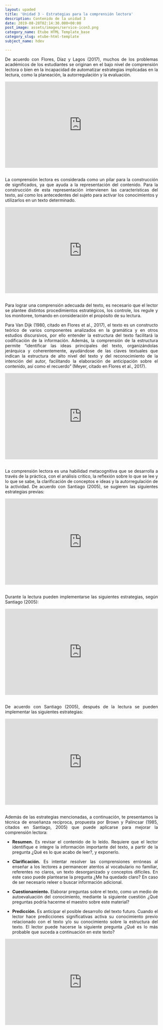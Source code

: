 ```yaml
---
layout: upaded
title: 'Unidad 3 - Estrategias para la comprensión lectora'
description: Contenido de la unidad 3
date: 2019-08-28T02:14:30.000+00:00
post_image: assets/images/service-icon3.png
category_name: Etube HTML Template_base
category_slug: etube-html-template
subject_name: hdev

---
```

<p align="justify">De acuerdo con Flores, Díaz y Lagos (2017), muchos de los problemas académicos de los estudiantes se originan en el bajo nivel de comprensión lectora o bien en la incapacidad de automatizar estrategias implicadas en la lectura, como la planeación, la autorregulación y la evaluación.</p>
<div style="width: 100%;"><div style="position: relative; padding-bottom: 56.25%; padding-top: 0; height: 0;"><iframe frameborder="0" width="1200px" height="675px" style="position: absolute; top: 0; left: 0; width: 100%; height: 100%;" src="https://view.genial.ly/5d6848127d814b1002904e5c" type="text/html" allowscriptaccess="always" allowfullscreen="true" scrolling="yes" allownetworking="all"></iframe> </div> </div>
<br/>
<p align="justify">La comprensión lectora es considerada como un pilar para la construcción de significados, ya que ayuda a la representación del contenido. Para la construcción de esta representación intervienen las características del texto, así como los antecedentes del sujeto para activar los conocimientos y utilizarlos en un texto determinado. </p>
<div style="width: 100%;"><div style="position: relative; padding-bottom: 56.25%; padding-top: 0; height: 0;"><iframe frameborder="0" width="1200px" height="675px" style="position: absolute; top: 0; left: 0; width: 100%; height: 100%;" src="https://view.genial.ly/5d687e830355470fc7378d42" type="text/html" allowscriptaccess="always" allowfullscreen="true" scrolling="yes" allownetworking="all"></iframe> </div> </div>
<br/>
<p align="justify">Para lograr una comprensión adecuada del texto, es necesario que el lector se plantee distintos procedimientos estratégicos, los controle, los regule y los monitoree, tomando en consideración el propósito de su lectura. </p>
<p align="justify">Para Van Dijk (1980, citado en Flores et al., 2017), el texto es un constructo teórico de varios componentes analizados en la gramática y en otros estudios discursivos, por ello entender la estructura del texto facilitará la codificación de la información. Además, la comprensión de la estructura permite “identificar las ideas principales del texto, organizándolas jerárquica y coherentemente, ayudándose de las claves textuales que indican la estructura de alto nivel del texto y del reconocimiento de la intención del autor, facilitando la elaboración de anticipación sobre el contenido, así como el recuerdo” (Meyer, citado en Flores  et al., 2017). </p>
<div style="width: 100%;"><div style="position: relative; padding-bottom: 56.25%; padding-top: 0; height: 0;"><iframe frameborder="0" width="1200px" height="675px" style="position: absolute; top: 0; left: 0; width: 100%; height: 100%;" src="https://view.genial.ly/5d6882be39c592100c2b5ea2" type="text/html" allowscriptaccess="always" allowfullscreen="true" scrolling="yes" allownetworking="all"></iframe> </div> </div>
<br/>
<p align="justify">La comprensión lectora es una habilidad metacognitiva que se desarrolla a través de la práctica, con el análisis crítico, la reflexión sobre lo que se lee y lo que se sabe, la clarificación de conceptos e ideas y la autorregulación de la actividad. De acuerdo con Santiago (2005), se sugieren las siguientes estrategias previas: </p>
<div style="width: 100%;"><div style="position: relative; padding-bottom: 56.25%; padding-top: 0; height: 0;"><iframe frameborder="0" width="1200px" height="675px" style="position: absolute; top: 0; left: 0; width: 100%; height: 100%;" src="https://view.genial.ly/5d68883e6e51fb0fe2489f47" type="text/html" allowscriptaccess="always" allowfullscreen="true" scrolling="yes" allownetworking="all"></iframe> </div> </div>
<br/>
<p align="justify">Durante la lectura pueden implementarse las siguientes estrategias, según Santiago (2005):</p>
<div style="width: 100%;"><div style="position: relative; padding-bottom: 56.25%; padding-top: 0; height: 0;"><iframe frameborder="0" width="1200px" height="675px" style="position: absolute; top: 0; left: 0; width: 100%; height: 100%;" src="https://view.genial.ly/5d688c0739c592100c2b6540" type="text/html" allowscriptaccess="always" allowfullscreen="true" scrolling="yes" allownetworking="all"></iframe> </div> </div>
<br/>
<p align="justify">De acuerdo con Santiago (2005), después de la lectura se pueden implementar las siguientes estrategias:</p>
<div style="width: 100%;"><div style="position: relative; padding-bottom: 56.25%; padding-top: 0; height: 0;"><iframe frameborder="0" width="1200px" height="675px" style="position: absolute; top: 0; left: 0; width: 100%; height: 100%;" src="https://view.genial.ly/5d68902ad705a10ff8649be9" type="text/html" allowscriptaccess="always" allowfullscreen="true" scrolling="yes" allownetworking="all"></iframe> </div> </div>
<br/>
<p align="justify">Además de las estrategias mencionadas, a continuación, te presentamos la técnica de enseñanza recíproca, propuesta por Brown y Palincsar (1985, citados en Santiago, 2005) que puede aplicarse para mejorar la comprensión lectora: </p>
<ul class="unorder-list">
    <li><p align="justify"><b>Resumen.</b> Es revisar el contenido de lo leído. Requiere que el lector identifique e integre la información importante del texto, a partir de la pregunta ¿Qué es lo que acabo de leer?, y exponerlo.</p></li> 
    <li><p align="justify"><b>Clarificación.</b> Es intentar resolver las comprensiones erróneas al enseñar a los lectores a permanecer atentos al vocabulario no familiar, referentes no claros, un texto desorganizado y conceptos difíciles. En este caso puede plantearse la pregunta ¿Me ha quedado claro? En caso de ser necesario releer o buscar información adicional.</p></li> 
    <li><p align="justify"><b>Cuestionamiento.</b> Elaborar preguntas sobre el texto, como un medio de autoevaluación del conocimiento, mediante la siguiente cuestión ¿Qué preguntas podría hacerme el maestro sobre este material?</p></li> 
    <li><p align="justify"><b>Predicción.</b> Es anticipar el posible desarrollo del texto futuro. Cuando el lector hace predicciones significativas activa su conocimiento previo relacionado con el texto y/o su conocimiento sobre la estructura del texto. El lector puede hacerse la siguiente pregunta ¿Qué es lo más probable que suceda a continuación en este texto?</p></li>
</ul>
<div style="width: 100%;"><div style="position: relative; padding-bottom: 56.25%; padding-top: 0; height: 0;"><iframe frameborder="0" width="1200px" height="675px" style="position: absolute; top: 0; left: 0; width: 100%; height: 100%;" src="https://view.genial.ly/5d689a34d705a10ff8649f95" type="text/html" allowscriptaccess="always" allowfullscreen="true" scrolling="yes" allownetworking="all"></iframe> </div> </div>
<p align="justify"></p>
<p align="justify"></p>
<br/>
